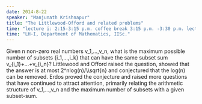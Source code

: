 ```yaml
---
date: 2014-8-22
speaker: "Manjunath Krishnapur"
title: "The Littlewood-Offord and related problems"
time: "lecture i: 2:15-3:15 p.m. coffee break 3:15 p.m. -3:30 p.m. lecture ii: 3:30-4:30 p.m. high tea: 4:30 p.m." 
time: "LH-I, Department of Mathematics, IISc."
---
```

Given n non-zero real numbers v_1,...,v_n, what is the maximum possible number of subsets {i_1,...,i_k} that can have the same subset sum v_{i_1}+...+v_{i_n}? Littlewood and Offord raised the question, showed that the answer is at most 2^nlog(n)/\\\\sqrt{n} and conjectured that the log(n) can be removed. Erdos proved the conjecture and raised more questions that have continued to attract attention, primarily relating the arithmetic structure of v_1,...,v_n and the maximum number of subsets with a given subset-sum.
